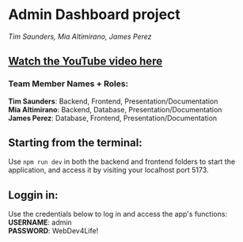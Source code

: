 # Admin Dashboard project

_Tim Saunders, Mia Altimirano, James Perez_

## [Watch the YouTube video here](https://youtu.be/u_JJ7l4NZuQ)

### Team Member Names + Roles:

**Tim Saunders**: Backend, Frontend, Presentation/Documentation
\
**Mia Altimirano**: Backend, Database, Presentation/Documentation
\
**James Perez**: Database, Frontend, Presentation/Documentation

## Starting from the terminal:
Use `npm run dev` in both the backend and frontend folders to start the application, and access it by visiting your localhost port 5173.

## Loggin in:
Use the credentials below to log in and access the app's functions:
\
**USERNAME**: admin
\
**PASSWORD**: WebDev4Life!
